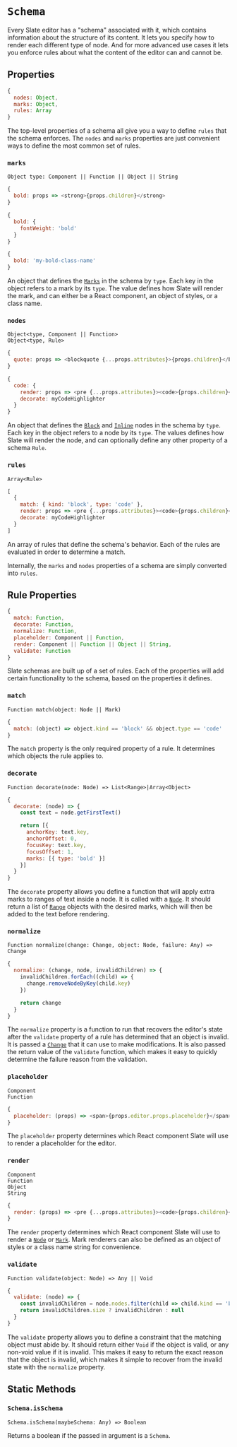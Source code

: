 
# `Schema`

Every Slate editor has a "schema" associated with it, which contains information about the structure of its content. It lets you specify how to render each different type of node. And for more advanced use cases it lets you enforce rules about what the content of the editor can and cannot be.


## Properties

```js
{
  nodes: Object,
  marks: Object,
  rules: Array
}
```

The top-level properties of a schema all give you a way to define `rules` that the schema enforces. The `nodes` and `marks` properties are just convenient ways to define the most common set of rules.

### `marks`
`Object type: Component || Function || Object || String`

```js
{
  bold: props => <strong>{props.children}</strong>
}
```
```js
{
  bold: {
    fontWeight: 'bold'
  }
}
```
```js
{
  bold: 'my-bold-class-name'
}
```

An object that defines the [`Marks`](./mark.md) in the schema by `type`. Each key in the object refers to a mark by its `type`. The value defines how Slate will render the mark, and can either be a React component, an object of styles, or a class name.

### `nodes`
`Object<type, Component || Function>` <br/>
`Object<type, Rule>`

```js
{
  quote: props => <blockquote {...props.attributes}>{props.children}</blockquote>
}
```
```js
{
  code: {
    render: props => <pre {...props.attributes}><code>{props.children}</code></pre>,
    decorate: myCodeHighlighter
  }
}
```

An object that defines the [`Block`](./block.md) and [`Inline`](./inline.md) nodes in the schema by `type`. Each key in the object refers to a node by its `type`. The values defines how Slate will render the node, and can optionally define any other property of a schema `Rule`.

### `rules`
`Array<Rule>`

```js
[
  {
    match: { kind: 'block', type: 'code' },
    render: props => <pre {...props.attributes}><code>{props.children}</code></pre>,
    decorate: myCodeHighlighter
  }
]
```

An array of rules that define the schema's behavior. Each of the rules are evaluated in order to determine a match.

Internally, the `marks` and `nodes` properties of a schema are simply converted into `rules`.


## Rule Properties

```js
{
  match: Function,
  decorate: Function,
  normalize: Function,
  placeholder: Component || Function,
  render: Component || Function || Object || String,
  validate: Function
}
```

Slate schemas are built up of a set of rules. Each of the properties will add certain functionality to the schema, based on the properties it defines. 

### `match`
`Function match(object: Node || Mark)`

```js
{
  match: (object) => object.kind == 'block' && object.type == 'code'
}
```

The `match` property is the only required property of a rule. It determines which objects the rule applies to. 

### `decorate`
`Function decorate(node: Node) => List<Range>|Array<Object>`

```js
{
  decorate: (node) => {
    const text = node.getFirstText()

    return [{
      anchorKey: text.key,
      anchorOffset: 0,
      focusKey: text.key,
      focusOffset: 1,
      marks: [{ type: 'bold' }]
    }]
  }
}
```

The `decorate` property allows you define a function that will apply extra marks to ranges of text inside a node. It is called with a [`Node`](./node.md). It should return a list of [`Range`](./range.md) objects with the desired marks, which will then be added to the text before rendering.

### `normalize`
`Function normalize(change: Change, object: Node, failure: Any) => Change`

```js
{
  normalize: (change, node, invalidChildren) => {
    invalidChildren.forEach((child) => {
      change.removeNodeByKey(child.key)
    })

    return change
  }
}
```

The `normalize` property is a function to run that recovers the editor's state after the `validate` property of a rule has determined that an object is invalid. It is passed a [`Change`](./change.md) that it can use to make modifications. It is also passed the return value of the `validate` function, which makes it easy to quickly determine the failure reason from the validation.

### `placeholder`
`Component` <br/>
`Function`

```js
{
  placeholder: (props) => <span>{props.editor.props.placeholder}</span>
}
```

The `placeholder` property determines which React component Slate will use to render a placeholder for the editor.

### `render`
`Component` <br/>
`Function` <br/>
`Object` <br/>
`String`

```js
{
  render: (props) => <pre {...props.attributes}><code>{props.children}</code></pre>
}
```

The `render` property determines which React component Slate will use to render a [`Node`](./node.md) or [`Mark`](./mark.md). Mark renderers can also be defined as an object of styles or a class name string for convenience.

### `validate`
`Function validate(object: Node) => Any || Void`

```js
{
  validate: (node) => {
    const invalidChildren = node.nodes.filter(child => child.kind == 'block')
    return invalidChildren.size ? invalidChildren : null
  }
}
```

The `validate` property allows you to define a constraint that the matching object must abide by. It should return either `Void` if the object is valid, or any non-void value if it is invalid. This makes it easy to return the exact reason that the object is invalid, which makes it simple to recover from the invalid state with the `normalize` property.

## Static Methods

### `Schema.isSchema`
`Schema.isSchema(maybeSchema: Any) => Boolean`

Returns a boolean if the passed in argument is a `Schema`.
